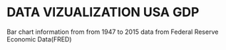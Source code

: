 # DATA VIZUALIZATION USA GDP

Bar chart information from from 1947 to 2015 data from Federal Reserve Economic Data(FRED)
